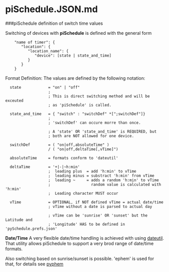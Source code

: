piSchedule.JSON.md
===========

###piSchedule definition of switch time values

   Switching of devices with __piSchedule__ is defined with the general form

```
    "name of timer": {
       "location": {
          "location_name": {
             "device": [state | state_and_time]
          }
       }
    }
```

   Format Definition:  The values are defined by the following notation:

      state            = "on" | "off"
                       ;
                       ; This is direct switching method and will be exceuted 
                       ; as 'piSchedule' is called.

      state_and_time   = { "switch" : "switchDef" *[";switchDef"]}
                       ;
                       ; 'switchDef' can occure morre than once.

                       ; A 'state' OR 'state_and_time' is REQUIRED, but 
                       ; both are NOT allowed for one device. 

      switchDef        = ( "on|off,absoluteTime" )
                       / ( "on|off,deltaTime[,vTime]")

      absoluteTime     = formats conform to 'dateutil'

      deltaTime        = '+|-|~h:min'
                       ;  leading plus  = add 'h:min' to vTime
                       ;  leading minus = substract 'h:min' from vTime
                       ;  leading ~     = adds a random 'h:min' to vTime
                       ;                  random value is calculated with 'h:min'
                       ;  Leading character MUST occur

      vTime            = OPTIONAL, if NOT defined vTime = actual date/time
                       ; vTime without a date is parsed to actual day

                       ; vTime can be 'sunrise' OR 'sunset' but the Latitude and
                       ; 'Longitude' HAS to be defined in 'pySchedule.prefs.json'



   __Date/Time__
   A very flexible date/time handling is achieved with using [dateutil](http://labix.org/python-dateutil/). 
   That utility allows piSchedule to support a very brod range of date/time formats. 
   
   Also switching based on sunrise/sunset is possible. 'ephem' is used for that, for details see [pyphem](http://rhodesmill.org/pyephem/)
